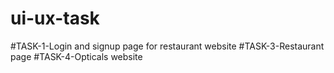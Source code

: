 # ui-ux-task

#TASK-1-Login and signup page for restaurant website
#TASK-3-Restaurant page
#TASK-4-Opticals website

